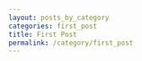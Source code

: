 ```yaml
---
layout: posts_by_category
categories: first_post
title: First Post
permalink: /category/first_post
---
```

